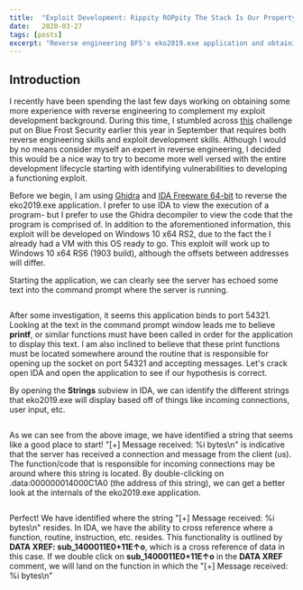 ```yaml
---
title:  "Exploit Development: Rippity ROPpity The Stack Is Our Property - Blue Frost Security eko2019.exe Full ASLR and DEP Bypass on Windows 10 x64"
date:   2020-03-27
tags: [posts]
excerpt: "Reverse engineering BFS's eko2019.exe application and obtaining an ASLR bypass via an arbitrary read primitive."
---
```

Introduction
---
I recently have been spending the last few days working on obtaining some more experience with reverse engineering to complement my exploit development background. During this time, I stumbled across [this](https://labs.bluefrostsecurity.de/blog/2019/09/07/bfs-ekoparty-2019-exploitation-challenge/) challenge put on Blue Frost Security earlier this year in September that requires both reverse engineering skills and exploit development skills. Although I would by no means consider myself an expert in reverse engineering, I decided this would be a nice way to try to become more well versed with the entire development lifecycle starting with identifying vulnerabilities to developing a functioning exploit.

Before we begin, I am using [Ghidra](https://ghidra-sre.org/) and [IDA Freeware 64-bit](https://www.hex-rays.com/products/ida/support/download_freeware/) to reverse the eko2019.exe application. I prefer to use IDA to view the execution of a program- but I prefer to use the Ghidra decompiler to view the code that the program is comprised of. In addition to the aforementioned information, this exploit will be developed on Windows 10 x64 RS2, due to the fact the I already had a VM with this OS ready to go. This exploit will work up to Windows 10 x64 RS6 (1903 build), although the offsets between addresses will differ.

Starting the application, we can clearly see the server has echoed some text into the command prompt where the server is running. 

<img src="{{ site.url }}{{ site.baseurl }}/images/BFS_1.png" alt="">

After some investigation, it seems this application binds to port 54321. Looking at the text in the command prompt window leads me to believe __printf__, or similar functions must have been called in order for the application to display this text. I am also inclined to believe that these print functions must be located somewhere around the routine that is responsible for opening up the socket on port 54321 and accepting messages. Let's crack open IDA and open the application to see if our hypothesis is correct.

By opening the __Strings__ subview in IDA, we can identify the different strings that eko2019.exe will display based off of things like incoming connections, user input, etc.

<img src="{{ site.url }}{{ site.baseurl }}/images/BFS_2a.png" alt="">

As we can see from the above image, we have identified a string that seems like a good place to start! "[+] Message received: %i bytes\n" is indicative that the server has received a connection and message from the client (us). The function/code that is responsible for incoming connections may be around where this string is located. By double-clicking on .data:000000014000C1A0 (the address of this string), we can get a better look at the internals of the eko2019.exe application.

<img src="{{ site.url }}{{ site.baseurl }}/images/BFS_3a.png" alt="">

Perfect! We have identified where the string "[+] Message received: %i bytes\n" resides. In IDA, we have the ability to cross reference where a function, routine, instruction, etc. resides. This functionality is outlined by __DATA XREF: sub_1400011E0+11E↑o__, which is a cross reference of data in this case. If we double click on __sub_1400011E0+11E↑o__ in the __DATA XREF__ comment, we will land on the function in which the "[+] Message received: %i bytes\n"

<img src="{{ site.url }}{{ site.baseurl }}/images/BFS_4a.png" alt="">
